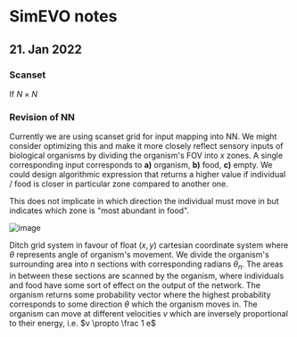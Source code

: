 # SimEVO notes
## 21. Jan 2022
### Scanset

If $N \times N$ 

### Revision of NN

Currently we are using scanset grid for input mapping into NN. We might consider optimizing this and make it more closely reflect sensory inputs of biological organisms by dividing the organism's FOV into $x$ zones. A single corresponding input corresponds to **a)** organism, **b)** food, **c)** empty. We could design algorithmic expression that returns a higher value if individual / food is closer in particular zone compared to another one.

This does not implicate in which direction the individual must move in but indicates which zone is "most abundant in food".

![image](https://user-images.githubusercontent.com/63433562/150600593-c5def542-8c97-4253-b650-8e93e3f489a2.png)

Ditch grid system in favour of float $(x,y)$ cartesian coordinate system where $\theta$ represents angle of organism's movement. We divide the organism's surrounding area into $n$ sections with corresponding radians $\theta_n$. The areas in between these sections are scanned by the organism, where individuals and food have some sort of effect on the output of the network. The organism returns some probability vector where the highest probability corresponds to some direction $\theta$ which the organism moves in. The organism can move at different velocities $v$ which are inversely proportional to their energy, i.e. $v \propto \frac 1 e$
